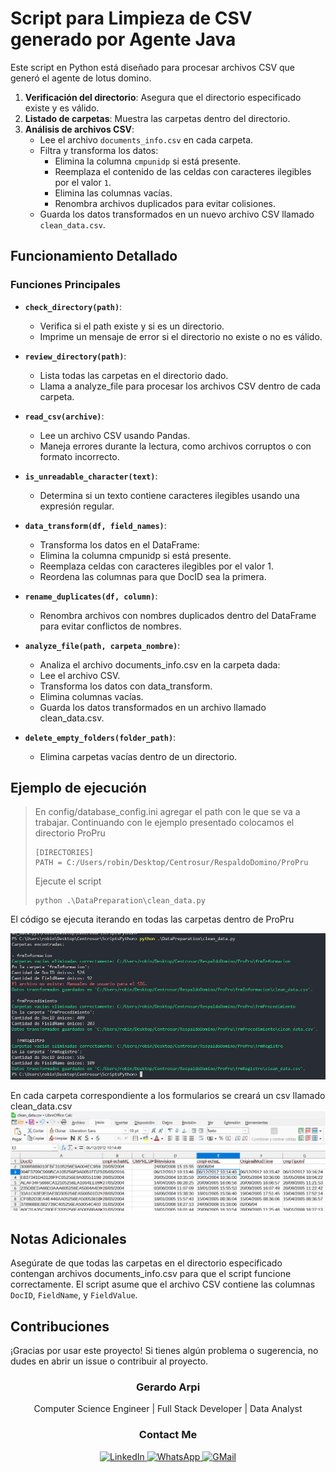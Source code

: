 # Script para Limpieza de CSV generado por Agente Java

Este script en Python está diseñado para procesar archivos CSV que generó el agente  de lotus domino.

1. **Verificación del directorio**: Asegura que el directorio especificado existe y es válido.
2. **Listado de carpetas**: Muestra las carpetas dentro del directorio.
3. **Análisis de archivos CSV**:
   - Lee el archivo `documents_info.csv` en cada carpeta.
   - Filtra y transforma los datos:
     - Elimina la columna `cmpunidp` si está presente.
     - Reemplaza el contenido de las celdas con caracteres ilegibles por el valor `1`.
     - Elimina las columnas vacías.
     - Renombra archivos duplicados para evitar colisiones.
   - Guarda los datos transformados en un nuevo archivo CSV llamado `clean_data.csv`.

## Funcionamiento Detallado

### Funciones Principales

- **`check_directory(path)`**:

  - Verifica si el path existe y si es un directorio.
  - Imprime un mensaje de error si el directorio no existe o no es válido.
- **`review_directory(path)`**:

  - Lista todas las carpetas en el directorio dado.
  - Llama a analyze_file para procesar los archivos CSV dentro de cada carpeta.
- **`read_csv(archive)`**:

  - Lee un archivo CSV usando Pandas.
  - Maneja errores durante la lectura, como archivos corruptos o con formato incorrecto.
- **`is_unreadable_character(text)`**:

  - Determina si un texto contiene caracteres ilegibles usando una expresión regular.
- **`data_transform(df, field_names)`**:

  - Transforma los datos en el DataFrame:
  - Elimina la columna cmpunidp si está presente.
  - Reemplaza celdas con caracteres ilegibles por el valor 1.
  - Reordena las columnas para que DocID sea la primera.
- **`rename_duplicates(df, column)`**:

  - Renombra archivos con nombres duplicados dentro del DataFrame para evitar conflictos de nombres.
- **`analyze_file(path, carpeta_nombre)`**:

  - Analiza el archivo documents_info.csv en la carpeta dada:
  - Lee el archivo CSV.
  - Transforma los datos con data_transform.
  - Elimina columnas vacías.
  - Guarda los datos transformados en un archivo llamado clean_data.csv.
- **`delete_empty_folders(folder_path)`**:

  - Elimina carpetas vacías dentro de un directorio.

## Ejemplo de ejecución

> En config/database_config.ini agregar el path con le que se  va a trabajar. Continuando con le ejemplo presentado colocamos el directorio ProPru
>
> ```
> [DIRECTORIES]
> PATH = C:/Users/robin/Desktop/Centrosur/RespaldoDomino/ProPru
> ```
>
> Ejecute el script
>
> ```
> python .\DataPreparation\clean_data.py
> ```

El código se ejecuta iterando en todas las carpetas dentro de ProPru

![1729711726209](image/README/1729711726209.png)

En cada carpeta correspondiente a los formularios se creará un csv llamado clean_data.csv![1729713994837](image/README/1729713994837.png)

## Notas Adicionales

Asegúrate de que todas las carpetas en el directorio especificado contengan archivos documents_info.csv para que el script funcione correctamente.
El script asume que el archivo CSV contiene las columnas `DocID`, `FieldName`, y `FieldValue`.

## Contribuciones

¡Gracias por usar este proyecto! Si tienes algún problema o sugerencia, no dudes en abrir un issue o contribuir al proyecto.

<div align="center">
  <h3>Gerardo Arpi</h3>
  <p>Computer Science Engineer | Full Stack Developer | Data Analyst</p>
  <h3>Contact Me</h3>
  <a href="https://www.linkedin.com/in/robinson-arpi">
    <img src="https://img.shields.io/badge/linkedin-%230077B5.svg?style=for-the-badge&logo=linkedin&logoColor=white" alt="LinkedIn" />
  </a>
  <a href="https://wa.me/593998320642" target="_blank">
    <img src="https://img.shields.io/badge/WhatsApp-25D366?style=for-the-badge&logo=whatsapp&logoColor=white" alt="WhatsApp" />
  </a>
  <a href="mailto:robinson.arpi@gmail.com">
    <img src="https://img.shields.io/badge/Gmail-D14836?style=for-the-badge&logo=gmail&logoColor=white" alt="GMail" />
  </a>
</div>
